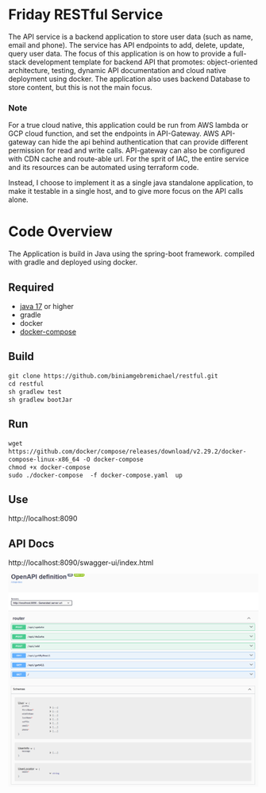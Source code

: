 # Friday RESTful Service

The API service is a backend application to store user data (such as name, email and phone). 
The service has API endpoints to add, delete, update, query user data. The focus of this application is on how
to provide a full-stack development template for backend API that promotes: object-oriented architecture, testing,
 dynamic API documentation and cloud native deployment using docker.
The application also uses backend Database to store content, but this is not the main focus.

### Note
For a true cloud native, this application could be run from AWS lambda or GCP cloud function, and set the endpoints in API-Gateway. 
AWS API-gateway can hide the api behind authentication that can provide different permission for read and write calls. API-gateway can
also be configured with CDN cache and route-able url. For the sprit of IAC, the entire service and its resources can be automated 
using terraform code. 

Instead, I choose to implement it as a single java standalone application, 
to make it testable in a single host,  and to give more focus on the API calls alone.



# Code Overview
The Application is build in Java using the spring-boot framework. compiled with gradle and deployed using docker.

## Required
- [java 17](https://www.oracle.com/java/technologies/javase/jdk17-archive-downloads.html) or higher 
- gradle
- docker
- [docker-compose](https://github.com/docker/compose/releases/download/v2.29.2/docker-compose-linux-x86_64 )  

## Build
```
git clone https://github.com/biniamgebremichael/restful.git 
cd restful 
sh gradlew test
sh gradlew bootJar
```
 
## Run
```
wget https://github.com/docker/compose/releases/download/v2.29.2/docker-compose-linux-x86_64 -O docker-compose
chmod +x docker-compose
sudo ./docker-compose  -f docker-compose.yaml  up
```
## Use

http://localhost:8090

## API Docs
http://localhost:8090/swagger-ui/index.html

![API Docs screenshot](README.png)